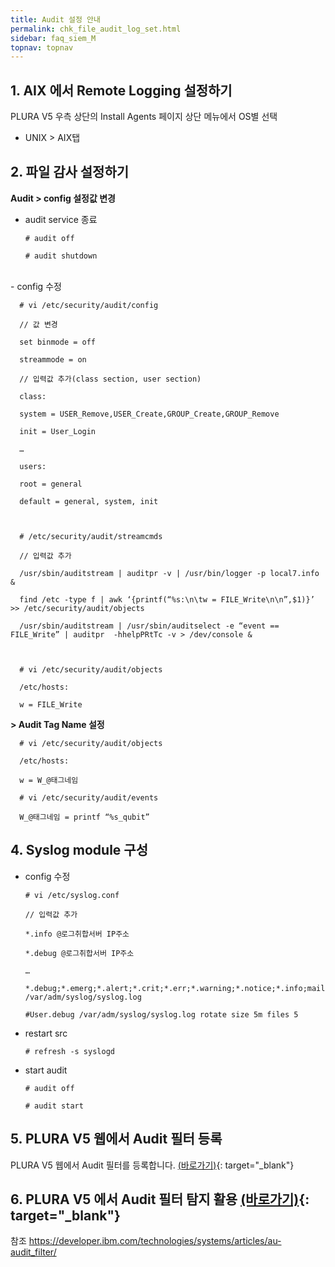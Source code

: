 ```yaml
---
title: Audit 설정 안내
permalink: chk_file_audit_log_set.html
sidebar: faq_siem_M
topnav: topnav
---
```


## 1. AIX 에서 Remote Logging 설정하기

PLURA V5 우측 상단의 Install Agents 페이지 상단 메뉴에서 OS별 선택

- UNIX > AIX탭
 

## 2. 파일 감사 설정하기

**Audit > config 설정값 변경**

- audit service 종료

      # audit off

      # audit shutdown

<br />
- config 수정

      # vi /etc/security/audit/config

      // 값 변경

      set binmode = off

      streammode = on

      // 입력값 추가(class section, user section)

      class:

      system = USER_Remove,USER_Create,GROUP_Create,GROUP_Remove

      init = User_Login

      …

      users:

      root = general

      default = general, system, init

 

      # /etc/security/audit/streamcmds

      // 입력값 추가

      /usr/sbin/auditstream | auditpr -v | /usr/bin/logger -p local7.info &

      find /etc -type f | awk ‘{printf(“%s:\n\tw = FILE_Write\n\n”,$1)}’ >> /etc/security/audit/objects

      /usr/sbin/auditstream | /usr/sbin/auditselect -e “event == FILE_Write” | auditpr  -hhelpPRtTc -v > /dev/console &

 

      # vi /etc/security/audit/objects

      /etc/hosts:

      w = FILE_Write

**> Audit Tag Name 설정**

      # vi /etc/security/audit/objects

      /etc/hosts:

      w = W_@태그네임

      # vi /etc/security/audit/events

      W_@태그네임 = printf “%s_qubit”

 

## 4. Syslog module 구성

- config 수정

      # vi /etc/syslog.conf 

      // 입력값 추가

      *.info @로그취합서버 IP주소

      *.debug @로그취합서버 IP주소

      …

      *.debug;*.emerg;*.alert;*.crit;*.err;*.warning;*.notice;*.info;mail.none;auth.none  /var/adm/syslog/syslog.log

      #User.debug /var/adm/syslog/syslog.log rotate size 5m files 5

- restart src

      # refresh -s syslogd

- start audit

      # audit off

      # audit start

## 5. PLURA V5 웹에서 Audit 필터 등록

PLURA V5 웹에서 Audit 필터를 등록합니다. [(바로가기)](https://qubitsec.github.io/f_regi_audit.html){: target="_blank"}

 

## 6. PLURA V5 에서 Audit 필터 탐지 활용 [(바로가기)](https://qubitsec.github.io/aix_hack_using_audit.html){: target="_blank"}

 

참조
https://developer.ibm.com/technologies/systems/articles/au-audit_filter/